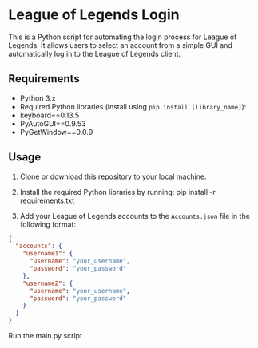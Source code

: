 # League of Legends Login

This is a Python script for automating the login process for League of Legends. It allows users to select an account from a simple GUI and automatically log in to the League of Legends client.

## Requirements

- Python 3.x
- Required Python libraries (install using `pip install [library_name]`):
- keyboard==0.13.5
- PyAutoGUI==0.9.53
- PyGetWindow==0.0.9


## Usage

1. Clone or download this repository to your local machine.

2. Install the required Python libraries by running:
pip install -r requirements.txt

3. Add your League of Legends accounts to the `Accounts.json` file in the following format:
```json
{
  "accounts": {
    "username1": {
      "username": "your_username",
      "password": "your_password"
    },
    "username2": {
      "username": "your_username",
      "password": "your_password"
    }
  }
}
```
Run the main.py script
